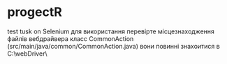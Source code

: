 # progectR
test tusk on Selenium
для використання перевірте місцезнаходження файлів вебдрайвера класс CommonAction (src/main/java/common/CommonAction.java) вони повинні знахоитися в C:\webDriver\
